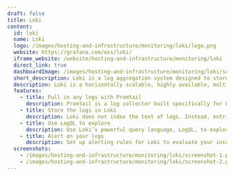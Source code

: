 ```yaml
---
draft: false
title: Loki
content:
  id: loki
  name: Loki
  logo: /images/hosting-and-infrastructure/monitoring/loki/logo.png
  website: https://grafana.com/oss/loki/
  iframe_website: /website/hosting-and-infrastructure/monitoring/loki
  direct_link: true
  dashboardImage: /images/hosting-and-infrastructure/monitoring/loki/screenshot-1.png
  short_description: Loki is a log aggregation system designed to store and query logs from all your applications and infrastructure.
  description: Loki is a horizontally scalable, highly available, multi-tenant log aggregation system inspired by Prometheus. It is designed to be very cost-effective and easy to operate. It does not index the contents of the logs, but rather a set of labels for each log stream.
  features:
    - title: Pull in any logs with Promtail
      description: Promtail is a log collector built specifically for Loki. It uses the same service discovery as Prometheus and includes analogous features for labeling, transforming, and filtering logs before ingestion into Loki.
    - title: Store the logs in Loki
      description: Loki does not index the text of logs. Instead, entries are grouped into streams and indexed with labels. Not only does this reduce costs, but it also means log lines are available to query within milliseconds of being received by Loki.
    - title: Use LogQL to explore
      description: Use Loki’s powerful query language, LogQL, to explore your logs. Run LogQL queries directly within Grafana to visualize your logs alongside other data sources, or with LogCLI, for those who prefer a command-line experience.
    - title: Alert on your logs
      description: Set up alerting rules for Loki to evaluate your incoming log data. Configure Loki to send the resulting alerts to a Prometheus Alert manager so they can then get routed to the right team.
  screenshots:
    - /images/hosting-and-infrastructure/monitoring/loki/screenshot-1.png
    - /images/hosting-and-infrastructure/monitoring/loki/screenshot-2.png
---
```

